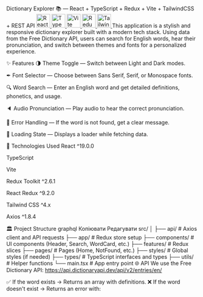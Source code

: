 Dictionary Explorer 📚 — React + TypeScript + Redux + Vite + TailwindCSS + REST API
<a href="https://react.dev/" target="_blank" rel="noreferrer"> <img src="https://raw.githubusercontent.com/danielcranney/readme-generator/main/public/icons/skills/react-colored.svg" width="36" height="36" alt="React" /> </a> <a href="https://www.typescriptlang.org/" target="_blank" rel="noreferrer"> <img src="https://raw.githubusercontent.com/danielcranney/readme-generator/main/public/icons/skills/typescript-colored.svg" width="36" height="36" alt="TypeScript" /> </a> <a href="https://vitejs.dev/" target="_blank" rel="noreferrer"> <img src="https://raw.githubusercontent.com/danielcranney/readme-generator/main/public/icons/skills/vite-colored.svg" width="36" height="36" alt="Vite" /> </a> <a href="https://redux.js.org/" target="_blank" rel="noreferrer"> <img src="https://raw.githubusercontent.com/danielcranney/readme-generator/main/public/icons/skills/redux-colored.svg" width="36" height="36" alt="Redux" /> </a> <a href="https://tailwindcss.com/" target="_blank" rel="noreferrer"> <img src="https://raw.githubusercontent.com/danielcranney/readme-generator/main/public/icons/skills/tailwindcss-colored.svg" width="36" height="36" alt="Tailwind CSS" /> </a>
This application is a stylish and responsive dictionary explorer built with a modern tech stack. Using data from the Free Dictionary API, users can search for English words, hear their pronunciation, and switch between themes and fonts for a personalized experience.

✨ Features
🌗 Theme Toggle — Switch between Light and Dark modes.

✒ Font Selector — Choose between Sans Serif, Serif, or Monospace fonts.

🔍 Word Search — Enter an English word and get detailed definitions, phonetics, and usage.

🔈 Audio Pronunciation — Play audio to hear the correct pronunciation.

💬 Error Handling — If the word is not found, get a clear message.

🔄 Loading State — Displays a loader while fetching data.

🧰 Technologies Used
React ^19.0.0

TypeScript

Vite

Redux Toolkit ^2.6.1

React Redux ^9.2.0

Tailwind CSS ^4.x

Axios ^1.8.4

🏛️ Project Structure
graphql
Копіювати
Редагувати
src/
│
├── api/               # Axios client and API requests
├── app/               # Redux store setup
├── components/        # UI components (Header, Search, WordCard, etc.)
├── features/          # Redux slices
├── pages/             # Pages (Home, NotFound, etc.)
├── styles/           # Global styles (if needed)
├── types/            # TypeScript interfaces and types
├── utils/            # Helper functions
└── main.tsx          # App entry point
🌐 API
We use the Free Dictionary API:
https://api.dictionaryapi.dev/api/v2/entries/en/<word>

✅ If the word exists → Returns an array with definitions.
❌ If the word doesn't exist → Returns an error with:


